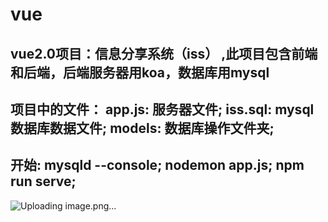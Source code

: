 # vue
vue2.0项目：信息分享系统（iss） ,此项目包含前端和后端，后端服务器用koa，数据库用mysql
------------------------
项目中的文件：
app.js: 服务器文件;   iss.sql:  mysql数据库数据文件; 	  models:  数据库操作文件夹; 
------------------------
开始:
mysqld --console;
nodemon app.js;
npm run serve;
------------------------
![Uploading image.png…]()
